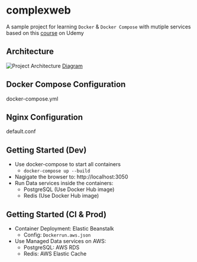 # complexweb

A sample project for learning `Docker` & `Docker Compose` with mutiple services based on this [course](https://www.udemy.com/docker-and-kubernetes-the-complete-guide/) on Udemy

## Architecture
![Project Architecture](https://www.lucidchart.com/publicSegments/view/3373a7af-060f-42d5-a9e9-50d763bf7d6f/image.png)
[Diagram](https://www.lucidchart.com/invitations/accept/7938cd15-5ed8-4436-95ce-589702b9fafd)

## Docker Compose Configuration
docker-compose.yml

## Nginx Configuration
default.conf

## Getting Started (Dev)
- Use docker-compose to start all containers
  - `docker-compose up --build`
- Nagigate the browser to: http://localhost:3050
- Run Data services inside the containers: 
  - PostgreSQL (Use Docker Hub image)
  - Redis (Use Docker Hub image)

## Getting Started (CI & Prod)
- Container Deployment: Elastic Beanstalk
  - Config: `Dockerrun.aws.json`
- Use Managed Data services on AWS: 
  - PostgreSQL: AWS RDS
  - Redis: AWS Elastic Cache
